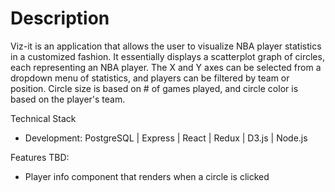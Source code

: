 # Description
Viz-it is an application that allows the user to visualize NBA player statistics in a customized fashion. It essentially displays a scatterplot graph of circles, each representing an NBA player. The X and Y axes can be selected from a dropdown menu of statistics, and players can be filtered by team or position. Circle size is based on # of games played, and circle color is based on the player's team.

Technical Stack
- Development: PostgreSQL | Express | React | Redux | D3.js | Node.js

Features TBD:
- Player info component that renders when a circle is clicked

